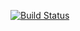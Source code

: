 [![Build Status](https://travis-ci.com/roschel/dscatalog-bootcamp.svg?branch=main)](https://travis-ci.com/roschel/dscatalog-bootcamp)